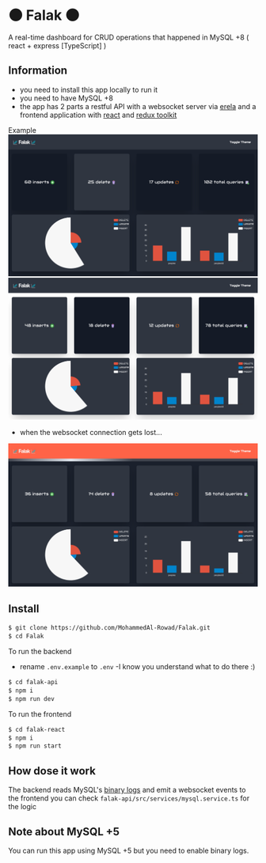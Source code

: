 # 🌑 Falak 🌑
A real-time dashboard for CRUD operations that happened in MySQL +8 ( react + express [TypeScript] )

## Information

- you need to install this app locally to run it
- you need to have MySQL +8
- the app has 2 parts a restful API with a websocket server via [erela](https://mohammedal-rowad.github.io/Erela/#/) and a frontend application with [react](https://reactjs.org/) and [redux toolkit](https://redux-toolkit.js.org/)

Example
<img src="example01-00.png">
<img src="example02-00.png">
- when the websocket connection gets lost...

<img src="example03-00.png">

## Install

```bash
$ git clone https://github.com/MohammedAl-Rowad/Falak.git
$ cd Falak
```

To run the backend 
- rename `.env.example` to `.env` -I know you understand what to do there :)

```bash
$ cd falak-api
$ npm i
$ npm run dev
```

To run the frontend

```bash
$ cd falak-react
$ npm i
$ npm run start
```


## How dose it work
The backend reads MySQL's [binary logs](https://dev.mysql.com/doc/internals/en/binary-log-overview.html) and emit a websocket events to the frontend you can check `falak-api/src/services/mysql.service.ts` for the logic 

## Note about MySQL +5
You can run this app using MySQL +5 but you need to enable binary logs.
